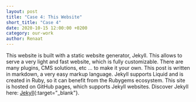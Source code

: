 ```yaml
---
layout: post
title: "Case 4: This Website"
short_title: "Case 4"
date: 2020-10-15 12:00:00 +0200
category: our-work
author: Renaat
---
```


This website is built with a static website generator, Jekyll. This allows to serve a very light and fast website, which is fully customizable. There are many plugins, CMS solutions, etc ... to make it your own. This post is written in markdown, a very easy markup language. Jekyll supports Liquid and is created in Ruby, so it can benefit from the Rubygems ecosystem. This site is hosted on GitHub pages, which supports Jekyll websites. Discover Jekyll here: [Jekyll][jekyll-link]{:target="_blank"}.

[jekyll-link]: https://jekyllrb.com/